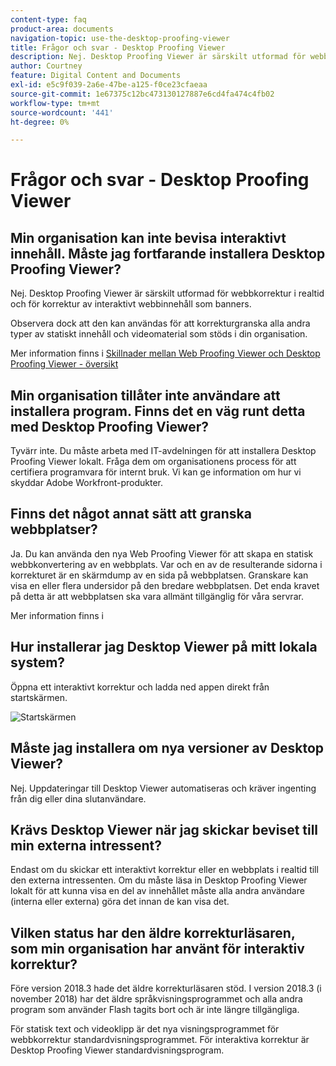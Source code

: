 ```yaml
---
content-type: faq
product-area: documents
navigation-topic: use-the-desktop-proofing-viewer
title: Frågor och svar - Desktop Proofing Viewer
description: Nej. Desktop Proofing Viewer är särskilt utformad för webbkorrektur i realtid och för korrektur av interaktivt webbinnehåll som banners.
author: Courtney
feature: Digital Content and Documents
exl-id: e5c9f039-2a6e-47be-a125-f0ce23cfaeaa
source-git-commit: 1e67375c12bc473130127887e6cd4fa474c4fb02
workflow-type: tm+mt
source-wordcount: '441'
ht-degree: 0%

---
```


# Frågor och svar - Desktop Proofing Viewer

## Min organisation kan inte bevisa interaktivt innehåll. Måste jag fortfarande installera Desktop Proofing Viewer?

Nej. Desktop Proofing Viewer är särskilt utformad för webbkorrektur i realtid och för korrektur av interaktivt webbinnehåll som banners.

Observera dock att den kan användas för att korrekturgranska alla andra typer av statiskt innehåll och videomaterial som stöds i din organisation. 

Mer information finns i [Skillnader mellan Web Proofing Viewer och Desktop Proofing Viewer - översikt](../../../review-and-approve-work/proofing/proofing-overview/understand-differences-between-web-viewer.md)

## Min organisation tillåter inte användare att installera program. Finns det en väg runt detta med Desktop Proofing Viewer?

Tyvärr inte. Du måste arbeta med IT-avdelningen för att installera Desktop Proofing Viewer lokalt. Fråga dem om organisationens process för att certifiera programvara för internt bruk. Vi kan ge information om hur vi skyddar Adobe Workfront-produkter.

## Finns det något annat sätt att granska webbplatser?

Ja. Du kan använda den nya Web Proofing Viewer för att skapa en statisk webbkonvertering av en webbplats. Var och en av de resulterande sidorna i korrekturet är en skärmdump av en sida på webbplatsen. Granskare kan visa en eller flera undersidor på den bredare webbplatsen. Det enda kravet på detta är att webbplatsen ska vara allmänt tillgänglig för våra servrar.

Mer information finns i

## Hur installerar jag Desktop Viewer på mitt lokala system?

Öppna ett interaktivt korrektur och ladda ned appen direkt från startskärmen.

![Startskärmen](assets/mceclip0-350x114.png) 

## Måste jag installera om nya versioner av Desktop Viewer?

Nej. Uppdateringar till Desktop Viewer automatiseras och kräver ingenting från dig eller dina slutanvändare.

## Krävs Desktop Viewer när jag skickar beviset till min externa intressent?

Endast om du skickar ett interaktivt korrektur eller en webbplats i realtid till den externa intressenten. Om du måste läsa in Desktop Proofing Viewer lokalt för att kunna visa en del av innehållet måste alla andra användare (interna eller externa) göra det innan de kan visa det.

## Vilken status har den äldre korrekturläsaren, som min organisation har använt för interaktiv korrektur?

Före version 2018.3 hade det äldre korrekturläsaren stöd. I version 2018.3 (i november 2018) har det äldre språkvisningsprogrammet och alla andra program som använder Flash tagits bort och är inte längre tillgängliga. 

För statisk text och videoklipp är det nya visningsprogrammet för webbkorrektur standardvisningsprogrammet. För interaktiva korrektur är Desktop Proofing Viewer standardvisningsprogram.

<!--For more information, see [Legacy proofing viewer removed in 2018.3](../../../workfront-proof/wp-work-proofsfiles/review-proofs-lpv/lpv-removed-2018.md)-->
